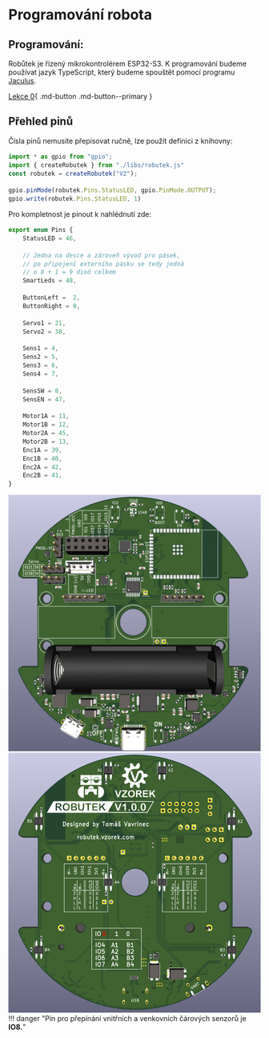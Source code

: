 # Programování robota


## Programování:
Robůtek je řízený mikrokontrolérem ESP32-S3. K programování budeme používat jazyk TypeScript, který budeme spouštět pomocí programu [Jaculus](https://jaculus.org/).

[Lekce 0](lekce0/){ .md-button .md-button--primary }

## Přehled pinů
Čísla pinů nemusíte přepisovat ručně, lze použít definici z knihovny:

```typescript
import * as gpio from "gpio";
import { createRobutek } from "./libs/robutek.js"
const robutek = createRobutek("V2");

gpio.pinMode(robutek.Pins.StatusLED, gpio.PinMode.OUTPUT);
gpio.write(robutek.Pins.StatusLED, 1)
```

Pro kompletnost je pinout k nahlédnutí zde:

<!-- TODO update pins -->

```typescript
export enum Pins {
    StatusLED = 46,

    // Jedna na desce a zároveň vývod pro pásek,
    // po připojení externího pásku se tedy jedná
    // o 8 + 1 = 9 diod celkem
    SmartLeds = 48,

    ButtonLeft =  2,
    ButtonRight = 0,

    Servo1 = 21,
    Servo2 = 38,

    Sens1 = 4,
    Sens2 = 5,
    Sens3 = 6,
    Sens4 = 7,

    SensSW = 8,
    SensEN = 47,

    Motor1A = 11,
    Motor1B = 12,
    Motor2A = 45,
    Motor2B = 13,
    Enc1A = 39,
    Enc1B = 40,
    Enc2A = 42,
    Enc2B = 41,
}
```

![Predni strana robota](assets/front.png)
![Zadni strana robota](assets/back.png)
!!! danger "Pin pro přepínání vnitřních a venkovních čárových senzorů je <b>IO8.</b>"
